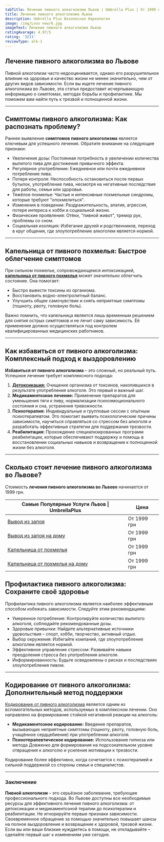 ```yaml
---
tabTitle: Лечение пивного алкоголизма Львов | Umbrella Plus | От 1999 грн
title: Лечение пивного алкоголизма Львов
description: Umbrella Plus Безопасная Наркология
image: /img/Lvov new/6.jpg
imageText: Лечение пивного алкоголизма Львов
ratingAvarage: 4.97/5
rating: '3211'
reviewType: alk-1
---
```


## Лечение пивного алкоголизма во Львове

Пивной алкоголизм часто недооценивается, однако его разрушительное влияние на здоровье и качество жизни не менее значительно, чем от других видов зависимости. Если вы ищете лечение пивного алкоголизма во Львове, эта статья предоставит исчерпывающую информацию о симптомах, методах борьбы и профилактике. Мы поможем вам найти путь к трезвой и полноценной жизни.

***

## Симптомы пивного алкоголизма: Как распознать проблему?

Раннее выявление **симптомов пивного алкоголизма** является ключевым для успешного лечения. Обратите внимание на следующие признаки:

* Увеличение дозы: Постоянная потребность в увеличении количества выпитого пива для достижения привычного эффекта.
* Регулярное употребление: Ежедневное или почти ежедневное потребление пива.
* Потеря контроля: Неспособность остановиться после первых бутылок, употребление пива, несмотря на негативные последствия для работы, семьи или здоровья.
* Тяжёлое похмелье: Частые и интенсивные похмельные синдромы, которые требуют "опохмелиться".
* Изменения в поведении: Раздражительность, апатия, агрессия, потеря интереса к хобби и социальной жизни.
* Физические проявления: Отёки, "пивной живот", тремор рук, проблемы со сном.
* Социальная изоляция: Избегание друзей и родственников, переход в круг общения, где злоупотребление алкоголем является нормой.

***

## Капельница от пивного похмелья: Быстрое облегчение симптомов

При сильном похмелье, сопровождающемся интоксикацией, **[капельница от пивного похмелья](https://umbrella-plus.com.ua/lviv/kapelnica_ot_alkogola_v-lvov/)** может значительно облегчить состояние. Она помогает:

* Быстро вывести токсины из организма.
* Восстановить водно-электролитный баланс.
* Улучшить общее самочувствие и снять неприятные симптомы (тошноту, рвоту, головную боль).

Важно помнить, что капельница является лишь временным решением для снятия острых симптомов и не лечит саму зависимость. Её применение должно осуществляться под контролем квалифицированных медицинских работников.

***

## Как избавиться от пивного алкоголизма: Комплексный подход к выздоровлению

**Избавиться от пивного алкоголизма** – это сложный, но реальный путь. Успешное лечение требует комплексного подхода:

1. **[Детоксикация:](https://umbrella-plus.com.ua/lviv/vivod-iz-zapoia-lvov/)** Очищение организма от токсинов, накопившихся в результате употребления алкоголя. Это первый и важный шаг.
2. **Медикаментозное лечение:** Применение препаратов для уменьшения тяги к пиву, нормализации психоэмоционального состояния и сна, устранения тревожности.
3. **Психотерапия:** Индивидуальные и групповые сессии с опытным психотерапевтом. Это помогает выявить психологические причины зависимости, научиться справляться со стрессом без алкоголя и разработать эффективные стратегии для поддержания трезвости.
4. **Реабилитация:** Прохождение специализированных программ реабилитации, которые обеспечивают поддержку и помощь в восстановлении социальных навыков и возвращении к полноценной жизни без алкоголя.

***

## Сколько стоит лечение пивного алкоголизма во Львове?

Стоимость **лечения пивного алкоголизма во Львове** начинается от 1999 грн.

| Самые Популярные Услуги Львов \| UmbrellaPlus                                                           | Цена        |
| ------------------------------------------------------------------------------------------------------- | ----------- |
| [Вывод из запоя](https://umbrella-plus.com.ua/lviv/vivod-iz-zapoia-lvov/)                               | От 1999 грн |
| [Вывод из запоя на дому](https://umbrella-plus.com.ua/lviv/vivod-iz-zapoia-na-domy-lvov/)               | От 1999 грн |
| [Капельница от похмелья](https://umbrella-plus.com.ua/lviv/kapelnica_ot_alkogola_v-lvov/)               | От 1999 грн |
| [Капельница от похмелья на дому](https://umbrella-plus.com.ua/lviv/kapelnica_ot_alkogola_na-domy-lvov/) | От 1999 грн |

## Профилактика пивного алкоголизма: Сохраните своё здоровье

Профилактика пивного алкоголизма является наиболее эффективным способом избежать зависимости. Следуйте этим рекомендациям:

* Умеренное потребление: Контролируйте количество выпитого алкоголя, соблюдайте рекомендованные дозы.
* Здоровые привычки: Найдите альтернативные источники удовольствия – спорт, хобби, творчество, активный отдых.
* Выбор окружения: Избегайте компаний, где злоупотребление алкоголем является нормой.
* Эффективное управление стрессом: Развивайте навыки преодоления стресса без употребления алкоголя.
* Информированность: Будьте осведомлены о рисках и последствиях злоупотребления пивом.

***

## Кодирование от пивного алкоголизма: Дополнительный метод поддержки

[Кодирование от пивного алкоголизма](https://umbrella-plus.com.ua/lviv/kodirovka-ot-alkogolia-lvov/) является одним из вспомогательных методов, используемых в комплексном лечении. Оно направлено на формирование стойкой негативной реакции на алкоголь:

* **Медикаментозное кодирование:** Введение препаратов, вызывающих неприятные симптомы (тошноту, рвоту, головную боль, учащённое сердцебиение) при употреблении алкоголя.
* **Психотерапевтическое кодирование:** Использование гипноза или метода Довженко для формирования на подсознательном уровне отвращения к алкоголю и усиления мотивации к трезвости.

Кодирование более эффективно, когда сочетается с психотерапией и сильной поддержкой со стороны семьи и специалистов.

***

### Заключение

**Пивной алкоголизм** – это серьёзное заболевание, требующее профессионального подхода. Во Львове доступны все необходимые ресурсы для эффективного лечения пивного алкоголизма: от детоксикации и медикаментозной терапии до психотерапии и реабилитации. Не игнорируйте первые признаки зависимости. Своевременное обращение за помощью значительно повышает шансы на полное выздоровление и возвращение к здоровой, трезвой жизни. Если вы или ваши близкие нуждаетесь в помощи, не откладывайте – сделайте первый шаг к изменениям уже сегодня.

